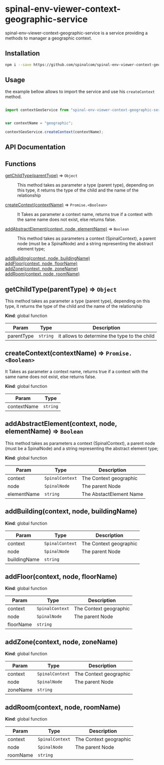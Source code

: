 # spinal-env-viewer-context-geographic-service

spinal-env-viewer-context-geographic-service is a service providing a methods to manager a geographic context.

## Installation

```sh
npm i --save https://github.com/spinalcom/spinal-env-viewer-context-geographic-service.git
```

## Usage

the example bellow allows to import the service and use his `createContext` method. 

```js

import contextGeoService from "spinal-env-viewer-context-geographic-service";


var contextName = "geographic";

contextGeoService.createContext(contextName);

```

## API Documentation

## Functions

<dl>
<dt><a href="#getChildType">getChildType(parentType)</a> ⇒ <code>Object</code></dt>
<dd><p>This method takes as parameter a type (parent type), depending on this type, it returns the type of the child and the name of the relationship</p>
</dd>
<dt><a href="#createContext">createContext(contextName)</a> ⇒ <code>Promise.&lt;Boolean&gt;</code></dt>
<dd><p>It Takes as parameter a context name, returns true if a context with the same name does not exist, else returns false.</p>
</dd>
<dt><a href="#addAbstractElement">addAbstractElement(context, node, elementName)</a> ⇒ <code>Boolean</code></dt>
<dd><p>This method takes as parameters a context (SpinalContext), a parent node (must be a SpinalNode) and a string representing the abstract element type;</p>
</dd>
<dt><a href="#addBuilding">addBuilding(context, node, buildingName)</a></dt>
<dd></dd>
<dt><a href="#addFloor">addFloor(context, node, floorName)</a></dt>
<dd></dd>
<dt><a href="#addZone">addZone(context, node, zoneName)</a></dt>
<dd></dd>
<dt><a href="#addRoom">addRoom(context, node, roomName)</a></dt>
<dd></dd>
</dl>

<a name="getChildType"></a>

## getChildType(parentType) ⇒ <code>Object</code>
This method takes as parameter a type (parent type), depending on this type, it returns the type of the child and the name of the relationship

**Kind**: global function  

| Param | Type | Description |
| --- | --- | --- |
| parentType | <code>string</code> | it allows to determine the type to the child |

<a name="createContext"></a>

## createContext(contextName) ⇒ <code>Promise.&lt;Boolean&gt;</code>
It Takes as parameter a context name, returns true if a context with the same name does not exist, else returns false.

**Kind**: global function  

| Param | Type |
| --- | --- |
| contextName | <code>string</code> | 

<a name="addAbstractElement"></a>

## addAbstractElement(context, node, elementName) ⇒ <code>Boolean</code>
This method takes as parameters a context (SpinalContext), a parent node (must be a SpinalNode) and a string representing the abstract element type;

**Kind**: global function  

| Param | Type | Description |
| --- | --- | --- |
| context | <code>SpinalContext</code> | The Context geographic |
| node | <code>SpinalNode</code> | The parent Node |
| elementName | <code>string</code> | The AbstactElement Name |

<a name="addBuilding"></a>

## addBuilding(context, node, buildingName)
**Kind**: global function  

| Param | Type | Description |
| --- | --- | --- |
| context | <code>SpinalContext</code> | The Context geographic |
| node | <code>SpinalNode</code> | The parent Node |
| buildingName | <code>string</code> |  |

<a name="addFloor"></a>

## addFloor(context, node, floorName)
**Kind**: global function  

| Param | Type | Description |
| --- | --- | --- |
| context | <code>SpinalContext</code> | The Context geographic |
| node | <code>SpinalNode</code> | The parent Node |
| floorName | <code>string</code> |  |

<a name="addZone"></a>

## addZone(context, node, zoneName)
**Kind**: global function  

| Param | Type | Description |
| --- | --- | --- |
| context | <code>SpinalContext</code> | The Context geographic |
| node | <code>SpinalNode</code> | The parent Node |
| zoneName | <code>string</code> |  |

<a name="addRoom"></a>

## addRoom(context, node, roomName)
**Kind**: global function  

| Param | Type | Description |
| --- | --- | --- |
| context | <code>SpinalContext</code> | The Context geographic |
| node | <code>SpinalNode</code> | The parent Node |
| roomName | <code>string</code> |  |

